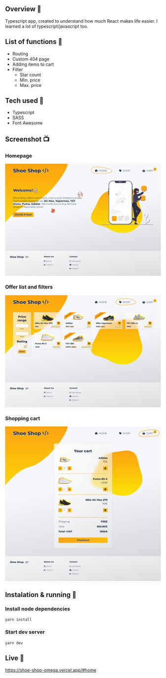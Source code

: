 ## Overview 🎉
Typescript app, created to understand how much React makes life easier. I learned a lot of typescript/javascript too. 

## List of functions 📃
- Routing
- Custom 404 page
- Adding items to cart
- Filter
    - Star count
    - Min. price
    - Max. price

## Tech used 🔧
- Typescript
- SASS
- Font Awesome

## Screenshot 📺
### Homepage
![Website preview](https://github.com/MaciejGarncarski/shoe-shop/blob/main/screenshots/home.png?raw=true?raw=true "Homepage")
### Offer list and filters
![Website preview](https://github.com/MaciejGarncarski/shoe-shop/blob/main/screenshots/shop.png?raw=true?raw=true  "Shop")
### Shopping cart
![Website preview](https://github.com/MaciejGarncarski/shoe-shop/blob/main/screenshots/cart.png?raw=true?raw=true  "Cart")

## Instalation & running 💾

### Install node dependencies
```
yarn install
```

### Start dev server
```
yarn dev
```

## Live 📍
https://shoe-shop-omega.vercel.app/#home
